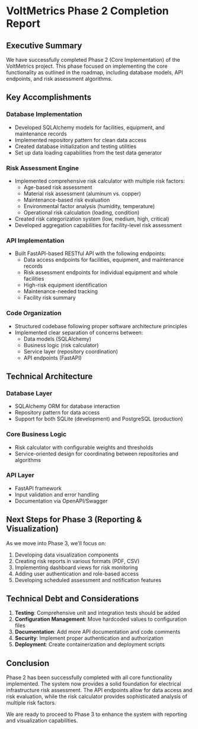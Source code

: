 # VoltMetrics Phase 2 Completion Report

## Executive Summary

We have successfully completed Phase 2 (Core Implementation) of the VoltMetrics project. This phase focused on implementing the core functionality as outlined in the roadmap, including database models, API endpoints, and risk assessment algorithms.

## Key Accomplishments

### Database Implementation
- Developed SQLAlchemy models for facilities, equipment, and maintenance records
- Implemented repository pattern for clean data access
- Created database initialization and testing utilities
- Set up data loading capabilities from the test data generator

### Risk Assessment Engine
- Implemented comprehensive risk calculator with multiple risk factors:
  - Age-based risk assessment
  - Material risk assessment (aluminum vs. copper)
  - Maintenance-based risk evaluation
  - Environmental factor analysis (humidity, temperature)
  - Operational risk calculation (loading, condition)
- Created risk categorization system (low, medium, high, critical)
- Developed aggregation capabilities for facility-level risk assessment

### API Implementation
- Built FastAPI-based RESTful API with the following endpoints:
  - Data access endpoints for facilities, equipment, and maintenance records
  - Risk assessment endpoints for individual equipment and whole facilities
  - High-risk equipment identification
  - Maintenance-needed tracking
  - Facility risk summary

### Code Organization
- Structured codebase following proper software architecture principles
- Implemented clear separation of concerns between:
  - Data models (SQLAlchemy)
  - Business logic (risk calculator)
  - Service layer (repository coordination)
  - API endpoints (FastAPI)

## Technical Architecture

### Database Layer
- SQLAlchemy ORM for database interaction
- Repository pattern for data access
- Support for both SQLite (development) and PostgreSQL (production)

### Core Business Logic
- Risk calculator with configurable weights and thresholds
- Service-oriented design for coordinating between repositories and algorithms

### API Layer
- FastAPI framework
- Input validation and error handling
- Documentation via OpenAPI/Swagger

## Next Steps for Phase 3 (Reporting & Visualization)

As we move into Phase 3, we'll focus on:
1. Developing data visualization components
2. Creating risk reports in various formats (PDF, CSV)
3. Implementing dashboard views for risk monitoring
4. Adding user authentication and role-based access
5. Developing scheduled assessment and notification features

## Technical Debt and Considerations

1. **Testing**: Comprehensive unit and integration tests should be added
2. **Configuration Management**: Move hardcoded values to configuration files
3. **Documentation**: Add more API documentation and code comments
4. **Security**: Implement proper authentication and authorization
5. **Deployment**: Create containerization and deployment scripts

## Conclusion

Phase 2 has been successfully completed with all core functionality implemented. The system now provides a solid foundation for electrical infrastructure risk assessment. The API endpoints allow for data access and risk evaluation, while the risk calculator provides sophisticated analysis of multiple risk factors.

We are ready to proceed to Phase 3 to enhance the system with reporting and visualization capabilities. 